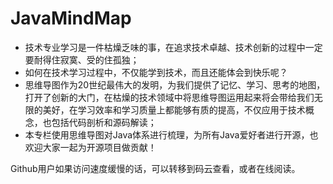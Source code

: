 # JavaMindMap

>
  - 技术专业学习是一件枯燥乏味的事，在追求技术卓越、技术创新的过程中一定要耐得住寂寞、受的住孤独；
  - 如何在技术学习过程中，不仅能学到技术，而且还能体会到快乐呢？
  - 思维导图作为20世纪最伟大的发明，为我们提供了记忆、学习、思考的地图，打开了创新的大门，在枯燥的技术领域中将思维导图运用起来将会带给我们无限的美好，在学习效率和学习质量上都能够有质的提高，不仅应用于技术概念，也包括代码剖析和源码解读；
  - 本专栏使用思维导图对Java体系进行梳理，为所有Java爱好者进行开源，也欢迎大家一起为开源项目做贡献！
>

  Github用户如果访问速度缓慢的话，可以转移到码云查看，或者在线阅读。





















